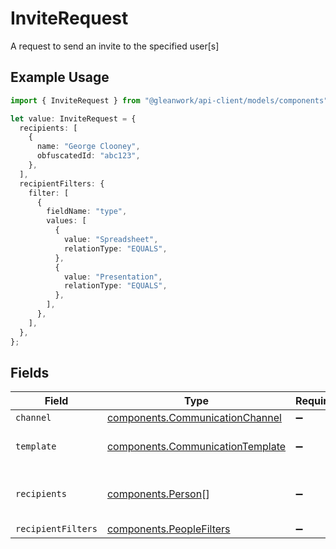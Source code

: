 # InviteRequest

A request to send an invite to the specified user[s]

## Example Usage

```typescript
import { InviteRequest } from "@gleanwork/api-client/models/components";

let value: InviteRequest = {
  recipients: [
    {
      name: "George Clooney",
      obfuscatedId: "abc123",
    },
  ],
  recipientFilters: {
    filter: [
      {
        fieldName: "type",
        values: [
          {
            value: "Spreadsheet",
            relationType: "EQUALS",
          },
          {
            value: "Presentation",
            relationType: "EQUALS",
          },
        ],
      },
    ],
  },
};
```

## Fields

| Field                                                                                | Type                                                                                 | Required                                                                             | Description                                                                          |
| ------------------------------------------------------------------------------------ | ------------------------------------------------------------------------------------ | ------------------------------------------------------------------------------------ | ------------------------------------------------------------------------------------ |
| `channel`                                                                            | [components.CommunicationChannel](../../models/components/communicationchannel.md)   | :heavy_minus_sign:                                                                   | N/A                                                                                  |
| `template`                                                                           | [components.CommunicationTemplate](../../models/components/communicationtemplate.md) | :heavy_minus_sign:                                                                   | The type of email to send                                                            |
| `recipients`                                                                         | [components.Person](../../models/components/person.md)[]                             | :heavy_minus_sign:                                                                   | The people who should receive this invite                                            |
| `recipientFilters`                                                                   | [components.PeopleFilters](../../models/components/peoplefilters.md)                 | :heavy_minus_sign:                                                                   | N/A                                                                                  |